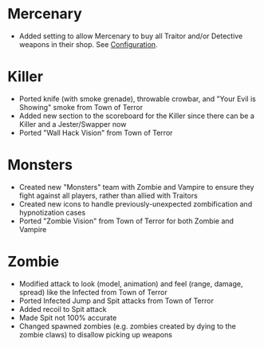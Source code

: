 # Mercenary
- Added setting to allow Mercenary to buy all Traitor and/or Detective weapons in their shop. See [Configuration](CONVARS.md).

# Killer
- Ported knife (with smoke grenade), throwable crowbar, and "Your Evil is Showing" smoke from Town of Terror
- Added new section to the scoreboard for the Killer since there can be a Killer and a Jester/Swapper now
- Ported "Wall Hack Vision" from Town of Terror

# Monsters
- Created new "Monsters" team with Zombie and Vampire to ensure they fight against all players, rather than allied with Traitors
- Created new icons to handle previously-unexpected zombification and hypnotization cases
- Ported "Zombie Vision" from Town of Terror for both Zombie and Vampire

# Zombie
- Modified attack to look (model, animation) and feel (range, damage, spread) like the Infected from Town of Terror
- Ported Infected Jump and Spit attacks from Town of Terror
- Added recoil to Spit attack
- Made Spit not 100% accurate
- Changed spawned zombies (e.g. zombies created by dying to the zombie claws) to disallow picking up weapons

# Vampire
- Fixed never decloaking when using the fangs right-click

# Traitors
- Made Hypnotist and Assassin more integrated traitor team members by
  - Allowing transferring of credits
  - Adding setting to allow Assassin and/or Hypnotist to buy all Traitor weapons in their shop. See [Configuration](CONVARS.md).

# Additions
- Re-added the Sprint configuration menu when pressing F1. Thanks to [exp111](https://github.com/exp111/TTT-Custom-Roles/) on GitHub
- Updated end-of-round summary to merge the old tabs and buttons with the new interface
- Added new events for the new roles to the end-of-round summary Events tab. Thanks to [exp111](https://github.com/exp111/TTT-Custom-Roles/) on GitHub
- Ported ability to load weapons into role weapon shops from Town of Terror. See [Configuration](CONVARS.md).
- Integrated the [Double Jump!](https://steamcommunity.com/sharedfiles/filedetails/?id=284538302) mod but replaced the particle usage with effects generation to remove the TF2 requirement
- Added a setting to the multi-jump functionality to disallow multi-jumping if you didn't jump originally (e.g. were batted or fell)

# Changes
- Changed role spawning to not do hidden math to determine role chance. Uses the CVars values directly instead.

# Fixes
- Fixed conflicts with certain buyable weapons (like the Time Manipulator). Thanks Angela from the [Lonely Yogs](https://lonely-yogs.co.uk/) Discord!
- Fixed traitor voice chat so regular vanilla Traitors can do global chat (by using the "Sprint (Walk quickly)" keybind) like the other traitor roles
- Fixed various errors

